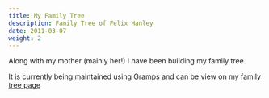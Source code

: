 ```yaml
---
title: My Family Tree
description: Family Tree of Felix Hanley
date: 2011-03-07
weight: 2
---
```


Along with my mother (mainly her!) I have been building my family tree.

It is currently being maintained using [Gramps](http://gramps-project.org/) and
can be view on [my family tree page](http://genealogy.felixhanley.info/)
